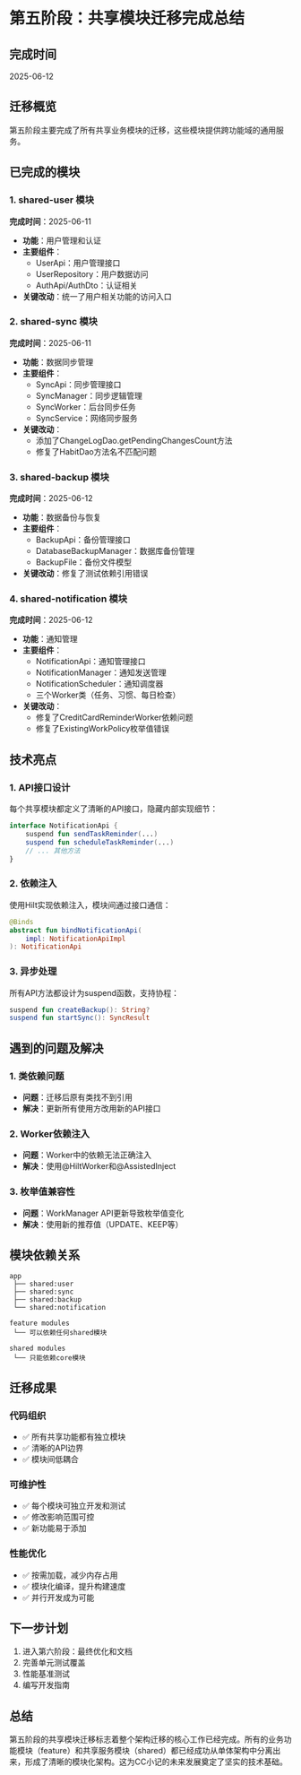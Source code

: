 # 第五阶段：共享模块迁移完成总结

## 完成时间
2025-06-12

## 迁移概览
第五阶段主要完成了所有共享业务模块的迁移，这些模块提供跨功能域的通用服务。

## 已完成的模块

### 1. shared-user 模块
**完成时间**：2025-06-11
- **功能**：用户管理和认证
- **主要组件**：
  - UserApi：用户管理接口
  - UserRepository：用户数据访问
  - AuthApi/AuthDto：认证相关
- **关键改动**：统一了用户相关功能的访问入口

### 2. shared-sync 模块
**完成时间**：2025-06-11
- **功能**：数据同步管理
- **主要组件**：
  - SyncApi：同步管理接口
  - SyncManager：同步逻辑管理
  - SyncWorker：后台同步任务
  - SyncService：网络同步服务
- **关键改动**：
  - 添加了ChangeLogDao.getPendingChangesCount方法
  - 修复了HabitDao方法名不匹配问题

### 3. shared-backup 模块
**完成时间**：2025-06-12
- **功能**：数据备份与恢复
- **主要组件**：
  - BackupApi：备份管理接口
  - DatabaseBackupManager：数据库备份管理
  - BackupFile：备份文件模型
- **关键改动**：修复了测试依赖引用错误

### 4. shared-notification 模块
**完成时间**：2025-06-12
- **功能**：通知管理
- **主要组件**：
  - NotificationApi：通知管理接口
  - NotificationManager：通知发送管理
  - NotificationScheduler：通知调度器
  - 三个Worker类（任务、习惯、每日检查）
- **关键改动**：
  - 修复了CreditCardReminderWorker依赖问题
  - 修复了ExistingWorkPolicy枚举值错误

## 技术亮点

### 1. API接口设计
每个共享模块都定义了清晰的API接口，隐藏内部实现细节：
```kotlin
interface NotificationApi {
    suspend fun sendTaskReminder(...)
    suspend fun scheduleTaskReminder(...)
    // ... 其他方法
}
```

### 2. 依赖注入
使用Hilt实现依赖注入，模块间通过接口通信：
```kotlin
@Binds
abstract fun bindNotificationApi(
    impl: NotificationApiImpl
): NotificationApi
```

### 3. 异步处理
所有API方法都设计为suspend函数，支持协程：
```kotlin
suspend fun createBackup(): String?
suspend fun startSync(): SyncResult
```

## 遇到的问题及解决

### 1. 类依赖问题
- **问题**：迁移后原有类找不到引用
- **解决**：更新所有使用方改用新的API接口

### 2. Worker依赖注入
- **问题**：Worker中的依赖无法正确注入
- **解决**：使用@HiltWorker和@AssistedInject

### 3. 枚举值兼容性
- **问题**：WorkManager API更新导致枚举值变化
- **解决**：使用新的推荐值（UPDATE、KEEP等）

## 模块依赖关系
```
app
 ├── shared:user
 ├── shared:sync
 ├── shared:backup
 └── shared:notification
     
feature modules
 └── 可以依赖任何shared模块

shared modules
 └── 只能依赖core模块
```

## 迁移成果

### 代码组织
- ✅ 所有共享功能都有独立模块
- ✅ 清晰的API边界
- ✅ 模块间低耦合

### 可维护性
- ✅ 每个模块可独立开发和测试
- ✅ 修改影响范围可控
- ✅ 新功能易于添加

### 性能优化
- ✅ 按需加载，减少内存占用
- ✅ 模块化编译，提升构建速度
- ✅ 并行开发成为可能

## 下一步计划
1. 进入第六阶段：最终优化和文档
2. 完善单元测试覆盖
3. 性能基准测试
4. 编写开发指南

## 总结
第五阶段的共享模块迁移标志着整个架构迁移的核心工作已经完成。所有的业务功能模块（feature）和共享服务模块（shared）都已经成功从单体架构中分离出来，形成了清晰的模块化架构。这为CC小记的未来发展奠定了坚实的技术基础。